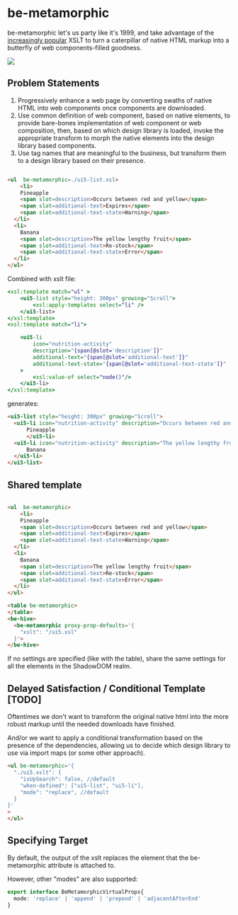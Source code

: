 # be-metamorphic 

be-metamorphic let's us party like it's 1999, and take advantage of the [increasingly popular](https://www.chromestatus.com/metrics/feature/timeline/popularity/79) XSLT to turn a caterpillar of native HTML markup into a butterfly of web components-filled goodness.

<a href="https://nodei.co/npm/be-netaniroguc/"><img src="https://nodei.co/npm/be-metamorphic.png"></a>

## Problem Statements

1.  Progressively enhance a web page by converting swaths of native HTML into web components once components are downloaded.
2.  Use common definition of web component, based on native elements, to provide bare-bones implementation of web component or web composition, then, based on which design library is loaded, invoke the appropriate transform to morph the native elements into the design library based components.
3.  Use tag names that are meaningful to the business, but transform them to a design library based on their presence.

```html

<ul  be-metamorphic=./ui5-list.xsl>
	<li>
    Pineapple
    <span slot=description>Occurs between red and yellow</span>
    <span slot=additional-text>Expires</span>
    <span slot=additional-text-state>Warning</span>
  </li>
  <li>
    Banana
    <span slot=description>The yellow lengthy fruit</span>
    <span slot=additional-text>Re-stock</span>
    <span slot=additional-text-state>Error</span>   
  </li>
</ul>

```

Combined with xslt file:

```xslt
<xsl:template match="ul" >
    <ui5-list style="height: 300px" growing="Scroll">
        <xsl:apply-templates select="li" />
    </ui5-list>
</xsl:template>
<xsl:template match="li">

    <ui5-li 
        icon="nutrition-activity" 
        description="{span[@slot='description']}" 
        additional-text="{span[@slot='additional-text']}"
        additional-text-state="{span[@slot='additional-text-state']}"
    >
        <xsl:value-of select="node()"/>
    </ui5-li>
</xsl:template>
```

generates:

```html
<ui5-list style="height: 300px" growing="Scroll">
  <ui5-li icon="nutrition-activity" description="Occurs between red and yellow" additional-text="Expires" additional-text-state="Warning">
      Pineapple
      </ui5-li>
  <ui5-li icon="nutrition-activity" description="The yellow lengthy fruit" additional-text="Re-stock" additional-text-state="Error">
      Banana
  </ui5-li>
</ui5-list>
```

## Shared template

```html

<ul  be-metamorphic>
	<li>
    Pineapple
    <span slot=description>Occurs between red and yellow</span>
    <span slot=additional-text>Expires</span>
    <span slot=additional-text-state>Warning</span>
  </li>
  <li>
    Banana
    <span slot=description>The yellow lengthy fruit</span>
    <span slot=additional-text>Re-stock</span>
    <span slot=additional-text-state>Error</span>   
  </li>
</ul>

<table be-metamorphic>
</table>
<be-hive>
  <be-metamorphic proxy-prop-defaults='{
    "xslt": "/ui5.xsl"
  }'>
</be-hive>
```

If no settings are specified (like with the table), share the same settings for all the elements in the ShadowDOM realm.

## Delayed Satisfaction / Conditional Template [TODO]

Oftentimes we don't want to transform the original native html into the more robust markup until the needed downloads have finished. 

And/or we want to apply a conditional transformation based on the presence of the dependencies, allowing us to decide which design library to use via import maps (or some other approach).

```html
<ul be-metamorphic='{
  "./ui5.xslt": {
    "isUpSearch": false, //default
    "when-defined": ["ui5-list", "ui5-li"],
    "mode": "replace", //default
  }
}'
>
</ul>
```

## Specifying Target

By default, the output of the xslt replaces the element that the be-metamorphic attribute is attached to.

However, other "modes" are also supported:

```typeScript
export interface BeMetamorphicVirtualProps{
  mode: 'replace' | 'append' | 'prepend' | 'adjacentAfterEnd'
}
```

